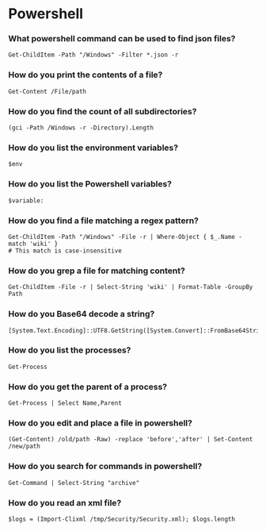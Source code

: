 # Powershell

### What powershell command can be used to find json files?
```
Get-ChildItem -Path "/Windows" -Filter *.json -r
```

### How do you print the contents of a file?
```
Get-Content /File/path
```

### How do you find the count of all subdirectories?
```
(gci -Path /Windows -r -Directory).Length
```

### How do you list the environment variables?
```
$env
```

### How do you list the Powershell variables?
```
$variable:
```

### How do you find a file matching a regex pattern?
```
Get-ChildItem -Path "/Windows" -File -r | Where-Object { $_.Name -match 'wiki' }
# This match is case-insensitive
```

### How do you grep a file for matching content?
```
Get-ChildItem -File -r | Select-String 'wiki' | Format-Table -GroupBy Path
```

### How do you Base64 decode a string?
```
[System.Text.Encoding]::UTF8.GetString([System.Convert]::FromBase64String(<string>))
```

### How do you list the processes?
```
Get-Process
```

### How do you get the parent of a process?
```
Get-Process | Select Name,Parent
```

### How do you edit and place a file in powershell?
```
(Get-Content) /old/path -Raw) -replace 'before','after' | Set-Content /new/path
```

### How do you search for commands in powershell?
```
Get-Command | Select-String "archive"
```

### How do you read an xml file?
```
$logs = (Import-Clixml /tmp/Security/Security.xml); $logs.length
```

